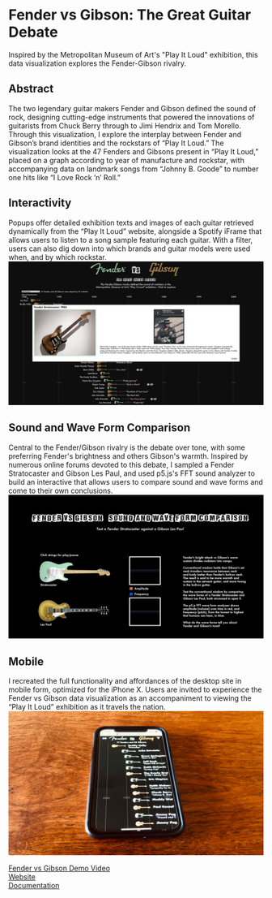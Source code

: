 # Fender vs Gibson: The Great Guitar Debate 

Inspired by the Metropolitan Museum of Art's "Play It Loud" exhibition, this data visualization explores the Fender-Gibson rivalry. 

## Abstract 

The two legendary guitar makers Fender and Gibson defined the sound of rock, designing cutting-edge instruments that powered the innovations of guitarists from Chuck Berry through to Jimi Hendrix and Tom Morello. Through this visualization, I explore the interplay between Fender and Gibson’s brand identities and the rockstars of “Play It Loud.” The visualization looks at the 47 Fenders and Gibsons present in “Play It Loud,” placed on a graph according to year of manufacture and rockstar, with accompanying data on landmark songs from “Johnny B. Goode” to number one hits like “I Love Rock ’n’ Roll.” 

## Interactivity 

Popups offer detailed exhibition texts and images of each guitar retrieved dynamically from the “Play It Loud” website, alongside a Spotify iFrame that allows users to listen to a song sample featuring each guitar. With a filter, users can also dig down into which brands and guitar models were used when, and by which rockstar.![Popup](https://github.com/dangrunebaum/dangrunebaum.github.io/blob/master/fender-vs-gibson/1.%20desktop-graph.png)

## Sound and Wave Form Comparison 

Central to the Fender/Gibson rivalry is the debate over tone, with some preferring Fender's brightness and others Gibson's warmth. Inspired by numerous online forums devoted to this debate, I sampled a Fender Stratocaster and Gibson Les Paul, and used p5.js's FFT sound analyzer to build an interactive that allows users to compare sound and wave forms and come to their own conclusions. ![Sound](https://github.com/dangrunebaum/dangrunebaum.github.io/blob/master/fender-vs-gibson/2.%20desktop-sound.png)

## Mobile 

I recreated the full functionality and affordances of the desktop site in mobile form, optimized for the iPhone X. Users are invited to experience the Fender vs Gibson data visualization as an accompaniment to viewing the “Play It Loud” exhibition as it travels the nation. ![Mobile](https://github.com/dangrunebaum/dangrunebaum.github.io/blob/master/fender-vs-gibson/3.%20mobile-graph.jpg)

[Fender vs Gibson Demo Video](http://www.youtube.com/watch?v=NuaQla5tAJs)\
[Website](https://dangrunebaum.github.io/fender-vs-gibson/index.html)\
[Documentation](https://github.com/dangrunebaum/dangrunebaum.github.io/blob/master/fender-vs-gibson/documentation.md)
